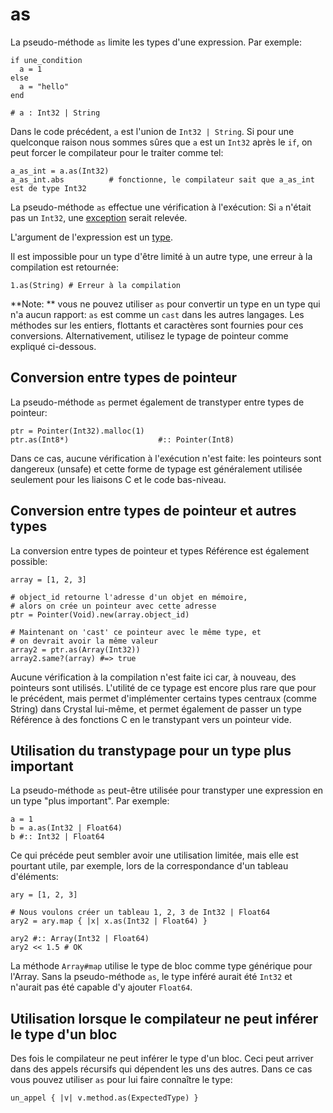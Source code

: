 # as

La pseudo-méthode `as` limite les types d'une expression. Par exemple:

```crystal
if une_condition
  a = 1
else
  a = "hello"
end

# a : Int32 | String
```

Dans le code précédent, `a` est l'union de `Int32 | String`.
Si pour une quelconque raison nous sommes sûres que `a` est un `Int32` après le `if`,
on peut forcer le compilateur pour le traiter comme tel:

```crystal
a_as_int = a.as(Int32)
a_as_int.abs          # fonctionne, le compilateur sait que a_as_int est de type Int32
```

La pseudo-méthode `as` effectue une vérification à l'exécution:
Si `a` n'était pas un `Int32`, une [exception](exception_handling.html) serait relevée.

L'argument de l'expression est un [type](type_grammar.html).

Il est impossible pour un type d'être limité à un autre type, une erreur à la compilation est retournée:

```crystal
1.as(String) # Erreur à la compilation
```

**Note: ** vous ne pouvez utiliser `as` pour convertir un type en un type qui n'a aucun rapport:
`as` est comme un `cast` dans les autres langages. Les méthodes sur les entiers,
flottants et caractères sont fournies pour ces conversions. Alternativement, utilisez le typage de pointeur
comme expliqué ci-dessous.

## Conversion entre types de pointeur

La pseudo-méthode `as` permet également de transtyper entre types de pointeur:

```crystal
ptr = Pointer(Int32).malloc(1)
ptr.as(Int8*)                    #:: Pointer(Int8)
```

Dans ce cas, aucune vérification à l'exécution n'est faite:
les pointeurs sont dangereux (unsafe) et cette forme de typage est généralement utilisée seulement pour les liaisons C et le code bas-niveau.

## Conversion entre types de pointeur et autres types

La conversion entre types de pointeur et types Référence est également possible:

```crystal
array = [1, 2, 3]

# object_id retourne l'adresse d'un objet en mémoire,
# alors on crée un pointeur avec cette adresse
ptr = Pointer(Void).new(array.object_id)

# Maintenant on 'cast' ce pointeur avec le même type, et
# on devrait avoir la même valeur
array2 = ptr.as(Array(Int32))
array2.same?(array) #=> true
```

Aucune vérification à la compilation n'est faite ici car, à nouveau, des pointeurs sont utilisés.
L'utilité de ce typage est encore plus rare que pour le précédent, mais permet d'implémenter certains types centraux (comme String) dans Crystal lui-même, et permet également de passer un type Référence à des fonctions C en le transtypant vers un pointeur vide.

## Utilisation du transtypage pour un type plus important

La pseudo-méthode `as` peut-être utilisée pour transtyper une expression en un type "plus important".
Par exemple:

```crystal
a = 1
b = a.as(Int32 | Float64)
b #:: Int32 | Float64
```

Ce qui précéde peut sembler avoir une utilisation limitée, mais elle est pourtant utile, par exemple, lors de la correspondance d'un tableau d'éléments:

```crystal
ary = [1, 2, 3]

# Nous voulons créer un tableau 1, 2, 3 de Int32 | Float64
ary2 = ary.map { |x| x.as(Int32 | Float64) }

ary2 #:: Array(Int32 | Float64)
ary2 << 1.5 # OK
```

La méthode `Array#map` utilise le type de bloc comme type générique pour l'Array.
Sans la pseudo-méthode `as`, le type inféré aurait été `Int32` et n'aurait pas été capable d'y ajouter `Float64`.

## Utilisation lorsque le compilateur ne peut inférer le type d'un bloc

Des fois le compilateur ne peut inférer le type d'un bloc. Ceci peut arriver dans des appels récursifs qui dépendent les uns des autres.
Dans ce cas vous pouvez utiliser `as` pour lui faire connaître le type:

```crystal
un_appel { |v| v.method.as(ExpectedType) }
```
